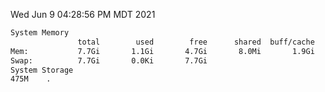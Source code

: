 Wed Jun  9 04:28:56 PM MDT 2021
```bash
System Memory
               total        used        free      shared  buff/cache   available
Mem:           7.7Gi       1.1Gi       4.7Gi       8.0Mi       1.9Gi       6.3Gi
Swap:          7.7Gi       0.0Ki       7.7Gi
System Storage
475M	.
```
```bash
